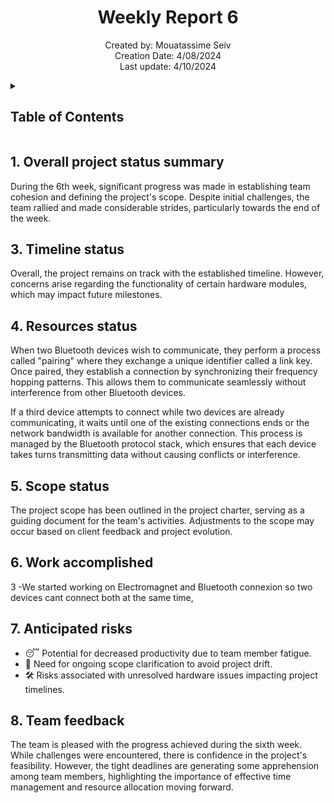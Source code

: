 <h1 align="center">Weekly Report 6</h1>

<p align="center">
Created by: Mouatassime Seiv <br> Creation Date: 4/08/2024 <br> Last update: 4/10/2024
</p>

<details>
<summary>

## Table of Contents

</summary>

- [Table of Contents](#table-of-contents)
- [1. Overall project status summary](#1-overall-project-status-summary)
- [2. Timeline status](#3-timeline-status)
- [3. Resources status](#4-resources-status)
- [4. Scope status](#5-scope-status)
- [5. Work accomplished](#6-work-accomplished)
- [6. Anticipated risks](#7-anticipated-risks)
- [7. Team feedback](#8-team-feedback)

</details>

## 1. Overall project status summary

During the 6th week, significant progress was made in establishing team cohesion and defining the project's scope. Despite initial challenges, the team rallied and made considerable strides, particularly towards the end of the week.


## 3. Timeline status

Overall, the project remains on track with the established timeline. However, concerns arise regarding the functionality of certain hardware modules, which may impact future milestones.

## 4. Resources status

When two Bluetooth devices wish to communicate, they perform a process called "pairing" where they exchange a unique identifier called a link key. Once paired, they establish a connection by synchronizing their frequency hopping patterns. This allows them to communicate seamlessly without interference from other Bluetooth devices.

If a third device attempts to connect while two devices are already communicating, it waits until one of the existing connections ends or the network bandwidth is available for another connection. This process is managed by the Bluetooth protocol stack, which ensures that each device takes turns transmitting data without causing conflicts or interference.

## 5. Scope status

The project scope has been outlined in the project charter, serving as a guiding document for the team's activities. Adjustments to the scope may occur based on client feedback and project evolution.

## 6. Work accomplished

3 -We started working on Electromagnet and Bluetooth connexion so two devices cant connect both at the same time, 

## 7. Anticipated risks

- 😴 Potential for decreased productivity due to team member fatigue.
- 🎯 Need for ongoing scope clarification to avoid project drift.
- 🛠️ Risks associated with unresolved hardware issues impacting project timelines.

## 8. Team feedback

The team is pleased with the progress achieved during the sixth week. While challenges were encountered, there is confidence in the project's feasibility. However, the tight deadlines are generating some apprehension among team members, highlighting the importance of effective time management and resource allocation moving forward.
